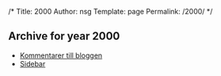 /*
 Title: 2000
 Author: nsg
 Template: page
  Permalink: /2000/
*/
## Archive for year 2000

 * [Kommentarer till bloggen](/2000/01/01/kommentarer-till-bloggen/)
 * [Sidebar](/2000/01/01/sidebar/)
